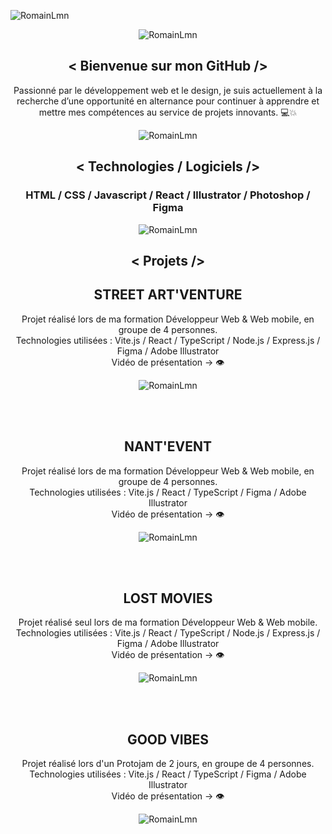 ![RomainLmn](https://github.com/RomainLmn44/RomainLmn/blob/main/prez2.jpg)

<section align="center">

 ![RomainLmn](https://github.com/RomainLmn44/RomainLmn44/blob/main/graphic-element.png)

<h1> < Bienvenue sur mon GitHub /> </h1>


 
<p> Passionné par le développement web et le design, je suis actuellement à la recherche d’une opportunité en alternance pour continuer à apprendre et mettre mes compétences au service de projets innovants. &#x1F4BB;&#x1F4A5; </p>


 ![RomainLmn](https://github.com/RomainLmn44/RomainLmn44/blob/main/graphic-element.png)
<h2> < Technologies / Logiciels /> </h2>

<h3> HTML / CSS / Javascript / React / Illustrator / Photoshop / Figma  </h3>

 ![RomainLmn](https://github.com/RomainLmn44/RomainLmn44/blob/main/graphic-element.png)

 <h2> < Projets /> </h2>

  <h2> STREET ART'VENTURE </h2>
 <p> Projet réalisé lors de ma formation Développeur Web & Web mobile, en groupe de 4 personnes.
 <br/> Technologies utilisées : Vite.js / React / TypeScript / Node.js / Express.js / Figma / Adobe Illustrator
  <br/> Vidéo de présentation -> <a href="https://app.videas.fr/721886b0-23bb-40f1-8e4a-26d1d33ffcfb" style="text-decoration: none;"> &#128065; </a>



 </p>
  
 ![RomainLmn](https://github.com/RomainLmn44/RomainLmn44/blob/main/StreetArtVentureOk.jpg)

 <br/>
 <br/>

   <h2> NANT'EVENT </h2>
 <p> Projet réalisé lors de ma formation Développeur Web & Web mobile, en groupe de 4 personnes.
 <br/> Technologies utilisées : Vite.js / React / TypeScript / Figma / Adobe Illustrator
  <br/> Vidéo de présentation -> <a href="https://app.videas.fr/53a2be79-87a2-410c-b64f-441ccec25b2f/" style="text-decoration: none;"> &#128065; </a>



 </p>
  
 ![RomainLmn](https://github.com/RomainLmn44/RomainLmn44/blob/main/Nant'Event.jpg)

  <br/>
 <br/>

   <h2> LOST MOVIES </h2>
 <p> Projet réalisé seul lors de ma formation Développeur Web & Web mobile. 
 <br/> Technologies utilisées : Vite.js / React / TypeScript / Node.js / Express.js / Figma / Adobe Illustrator
  <br/> Vidéo de présentation -> <a href="https://app.videas.fr/638ddb10-dac6-4f62-85fa-163230176d24/" style="text-decoration: none;"> &#128065; </a>



 </p>
  
 ![RomainLmn](https://github.com/RomainLmn44/RomainLmn44/blob/main/LOST_MOVIE.jpg)

  <br/>
 <br/>

   <h2> GOOD VIBES </h2>
 <p> Projet réalisé lors d'un Protojam de 2 jours, en groupe de 4 personnes.
 <br/> Technologies utilisées : Vite.js / React / TypeScript / Figma / Adobe Illustrator
  <br/> Vidéo de présentation -> <a href="https://app.videas.fr/99cb638c-8496-47c8-a83a-d31c4685bdc1/" style="text-decoration: none;"> &#128065; </a>



 </p>
  
 ![RomainLmn](https://github.com/RomainLmn44/RomainLmn44/blob/main/Good_Vibes.jpg)
</section>

